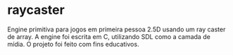 # raycaster
Engine primitiva para jogos em primeira pessoa 2.5D usando um ray caster de array. A engine foi escrita em C, utilizando SDL como a camada de mídia. O projeto foi feito com fins educativos.
